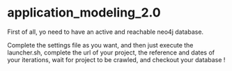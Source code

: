 # application_modeling_2.0


First of all, yo need to have an active and reachable neo4j database.

Complete the settings file as you want, and then just execute the launcher.sh, complete the url of your project, the reference and dates of your iterations, wait for project to be crawled, and checkout your database !



